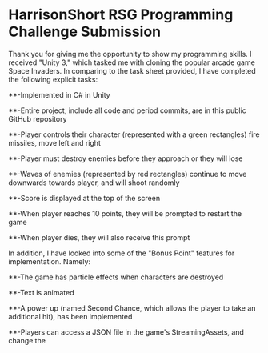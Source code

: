 # HarrisonShort RSG Programming Challenge Submission

Thank you for giving me the opportunity to show my programming skills. I received "Unity 3," which tasked me with cloning the popular arcade game Space Invaders. In comparing to the task sheet provided, I have completed the following explicit tasks:

**-Implemented in C# in Unity

**-Entire project, include all code and period commits, are in this public GitHub repository

**-Player controls their character (represented with a green rectangles) fire missiles, move left and right

**-Player must destroy enemies before they approach or they will lose

**-Waves of enemies (represented by red rectangles) continue to move downwards towards player, and will shoot randomly

**-Score is displayed at the top of the screen

**-When player reaches 10 points, they will be prompted to restart the game

**-When player dies, they will also receive this prompt


In addition, I have looked into some of the "Bonus Point" features for implementation. Namely:

**-The game has particle effects when characters are destroyed

**-Text is animated

**-A power up (named Second Chance, which allows the player to take an additional hit), has been implemented

**-Players can access a JSON file in the game's StreamingAssets, and change the 
